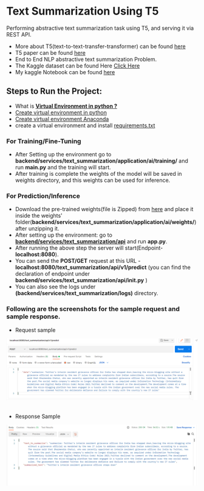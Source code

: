 # Text Summarization Using T5
Performing abstractive text summarization task using T5, and serving it via REST API.

- More about T5(text-to-text-transfer-transformer) can be found [here](https://huggingface.co/transformers/model_doc/t5.html)
- T5 paper can be found [here](https://github.com/R-aryan/Text-Summarization-Using-T5/blob/develop/msc/t5_paper.pdf)
- End to End NLP  abstractive text summarization Problem.
- The Kaggle dataset can be found Here [Click Here](https://www.kaggle.com/sunnysai12345/news-summary)
- My kaggle Notebook can be found [here](https://www.kaggle.com/raryan/t5-abstractive-text-summarization)


## Steps to Run the Project:
- What is [**Virtual Environment in python ?**](https://www.geeksforgeeks.org/python-virtual-environment/)
- [Create virtual environment in python](https://www.geeksforgeeks.org/creating-python-virtual-environment-windows-linux/)
- [Create virtual environment Anaconda](https://www.geeksforgeeks.org/set-up-virtual-environment-for-python-using-anaconda/)
- create a virtual environment and install [requirements.txt](https://github.com/R-aryan/Text-Summarization-Using-T5/blob/develop/requirements.txt)


### For Training/Fine-Tuning
- After Setting up the environment go to **backend/services/text_summarization/application/ai/training/** and run **main.py** and the training will start.
- After training is complete the weights of the model will be saved in weights directory, and this weights can be used for inference.


### For Prediction/Inference
- Download the pre-trained weights(file is Zipped) from [here](https://drive.google.com/drive/folders/1l0oejWlLIEYDOsjahVNMN31JgNeFIzfl?usp=sharing) and place it inside the weights' folder(**backend/services/text_summarization/application/ai/weights/**) after unzipping it.
- After setting up the environment: go to [**backend/services/text_summarization/api**](https://github.com/R-aryan/Text-Summarization-Using-T5/tree/main/backend/services/text_summarization/api) and run **app.py**.
- After running the above step the server will start(Endpoint- **localhost:8080**).  
- You can send the **POST/GET** request at this URL - **localhost:8080/text_summarization/api/v1/predict** (you can find the declaration of endpoint under **backend/services/text_summarization/api/__init__.py** )
- You can also see the logs under **(backend/services/text_summarization/logs)** directory.

### Following are the screenshots for the sample **request** and sample **response.**

- Request sample

![Sample request](https://github.com/R-aryan/Text-Summarization-Using-T5/blob/main/msc/sample_request.png)
  <br>
  <br>
- Response Sample

![Sample response](https://github.com/R-aryan/Text-Summarization-Using-T5/blob/main/msc/sample_response.png)
